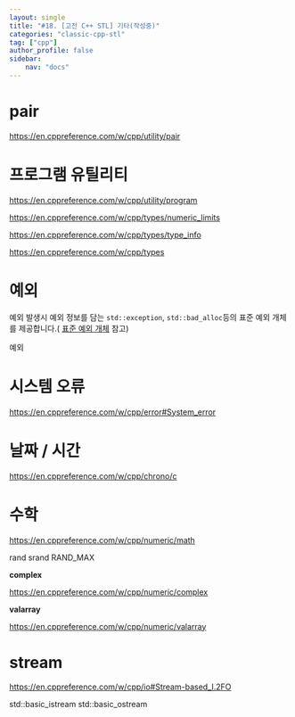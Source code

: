 ```yaml
---
layout: single
title: "#18. [고전 C++ STL] 기타(작성중)"
categories: "classic-cpp-stl"
tag: ["cpp"]
author_profile: false
sidebar: 
    nav: "docs"
---
```


# pair
https://en.cppreference.com/w/cpp/utility/pair

# 프로그램 유틸리티
https://en.cppreference.com/w/cpp/utility/program


https://en.cppreference.com/w/cpp/types/numeric_limits

https://en.cppreference.com/w/cpp/types/type_info

https://en.cppreference.com/w/cpp/types

# 예외

예외 발생시 예외 정보를 담는 `std::exception`, `std::bad_alloc`등의 표준 예외 개체를 제공합니다.(
[표준 예외 개체](https://tango1202.github.io/classic-cpp-exception/classic-cpp-exception-object/) 참고)

예외 
# 시스템 오류

https://en.cppreference.com/w/cpp/error#System_error



# 날짜 / 시간 

https://en.cppreference.com/w/cpp/chrono/c


# 수학
https://en.cppreference.com/w/cpp/numeric/math

rand
srand
RAND_MAX

**complex**

https://en.cppreference.com/w/cpp/numeric/complex

**valarray**

https://en.cppreference.com/w/cpp/numeric/valarray

# stream
https://en.cppreference.com/w/cpp/io#Stream-based_I.2FO

std::basic_istream
std::basic_ostream



